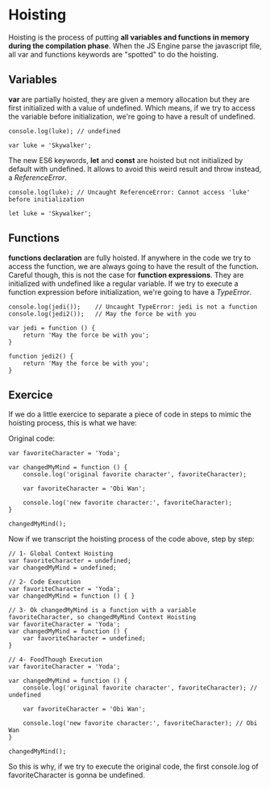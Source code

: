 # Hoisting

Hoisting is the process of putting **all variables and functions in memory during the compilation phase**.
When the JS Engine parse the javascript file, all var and functions keywords are "spotted" to do the hoisting.

## Variables
**var** are partially hoisted, they are given a memory allocation but they are first initialized with a value of undefined. Which means, if we try to access the variable before initialization, we're going to have a result of undefined.
```
console.log(luke); // undefined

var luke = 'Skywalker';
```
The new ES6 keywords, **let** and **const** are hoisted but not initialized by default with undefined. It allows to avoid this weird result and throw instead, a *ReferenceError*.
```
console.log(luke); // Uncaught ReferenceError: Cannot access 'luke' before initialization

let luke = 'Skywalker';
```

## Functions

**functions declaration** are fully hoisted. If anywhere in the code we try to access the function, we are always going to have the result of the function.
Careful though, this is not the case for **function expressions**. They are initialized with undefined like a regular variable. If we try to execute a function expression before initialization, we're going to have a *TypeError*.
```
console.log(jedi());    // Uncaught TypeError: jedi is not a function
console.log(jedi2());   // May the force be with you

var jedi = function () {
    return 'May the force be with you';
}

function jedi2() {
    return 'May the force be with you';
}
```

## Exercice
If we do a little exercice to separate a piece of code in steps to mimic the hoisting process, this is what we have:

Original code:
```
var favoriteCharacter = 'Yoda';

var changedMyMind = function () {
    console.log('original favorite character', favoriteCharacter);

    var favoriteCharacter = 'Obi Wan';

    console.log('new favorite character:', favoriteCharacter);
}

changedMyMind();
```

Now if we transcript the hoisting process of the code above, step by step:
```
// 1- Global Context Hoisting
var favoriteCharacter = undefined;
var changedMyMind = undefined;

// 2- Code Execution
var favoriteCharacter = 'Yoda';
var changedMyMind = function () { }

// 3- Ok changedMyMind is a function with a variable favoriteCharacter, so changedMyMind Context Hoisting
var favoriteCharacter = 'Yoda';
var changedMyMind = function () {
    var favoriteCharacter = undefined;
}

// 4- FoodThough Execution
var favoriteCharacter = 'Yoda';

var changedMyMind = function () {
    console.log('original favorite character', favoriteCharacter); // undefined

    var favoriteCharacter = 'Obi Wan';

    console.log('new favorite character:', favoriteCharacter); // Obi Wan
}

changedMyMind();
```
So this is why, if we try to execute the original code, the first console.log of favoriteCharacter is gonna be undefined.